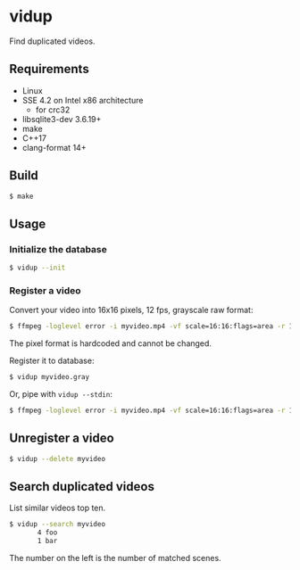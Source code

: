 # vidup

Find duplicated videos.

## Requirements

* Linux
* SSE 4.2 on Intel x86 architecture
    * for crc32
* libsqlite3-dev 3.6.19+
* make
* C++17
* clang-format 14+

## Build

```sh
$ make
```

## Usage

### Initialize the database

```sh
$ vidup --init
```

### Register a video

Convert your video into 16x16 pixels, 12 fps, grayscale raw format:

```sh
$ ffmpeg -loglevel error -i myvideo.mp4 -vf scale=16:16:flags=area -r 12 -an -c:v rawvideo -f rawvideo -pix_fmt gray myvideo.gray
```

The pixel format is hardcoded and cannot be changed.

Register it to database:

```sh
$ vidup myvideo.gray
```

Or, pipe with `vidup --stdin`:

```sh
$ ffmpeg -loglevel error -i myvideo.mp4 -vf scale=16:16:flags=area -r 12 -an -c:v rawvideo -f rawvideo -pix_fmt gray - | vidup --stdin myvideo
```

## Unregister a video

```sh
$ vidup --delete myvideo
```

## Search duplicated videos

List similar videos top ten.

```sh
$ vidup --search myvideo
       4 foo
       1 bar
```

The number on the left is the number of matched scenes.